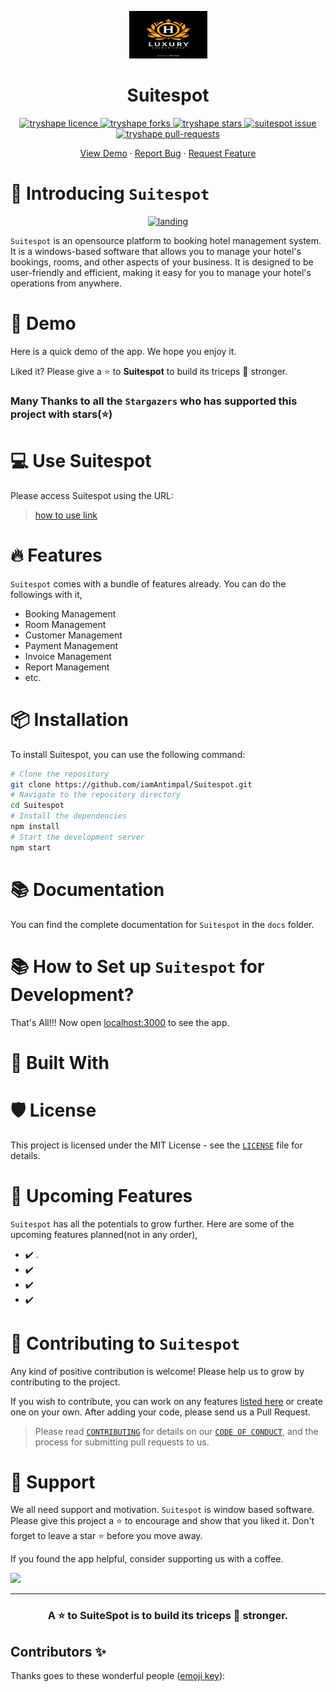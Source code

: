 
<!-- ALL-CONTRIBUTORS-BADGE:START - Do not remove or modify this section -->

<!-- ALL-CONTRIBUTORS-BADGE:END -->
<p align="center">
    <a href="https://tryshape.vercel.app/" target="_blank">
        <img src="Image\logo1.jpg" alt="logo" width="125"/>
    </a>

</p>
<p align="center">
<!-- <img src="./public/readme/tryshape-text-transparent.png" alt="name"/> -->
<h1 align="center">Suitespot</h1>

<p align="center">
<a href="https://github.com/iamAntimpal/Suitespot/blob/master/LICENSE" target="blank">
<img src="https://img.shields.io/github/license/iamAntimpal/Suitespot?style=flat-square" alt="tryshape licence" />
</a>
<a href="https://github.com/iamAntimpal/Suitespot/fork" target="blank">
<img src="https://img.shields.io/github/forks/iamAntimpal/Suitespot?style=flat-square" alt="tryshape forks"/>
</a>
<a href="https://github.com/iamAntimpal/Suitespot/stargazers" target="blank">
<img src="https://img.shields.io/github/stars/iamAntimpal/Suitespot?style=flat-square" alt="tryshape stars"/>
</a>
<a href="https://github.com/iamAntimpal/Suitespot/issues" target="blank">
<img src="https://img.shields.io/github/issues/iamAntimpal/Suitespot?style=flat-square" alt="suitespot issue"/>
</a>
<a href="https://github.com/iamAntimpal/Suitespot/pulls" target="blank">
<img src="https://img.shields.io/github/issues-pr/iamAntimpal/Suitespot?style=flat-square" alt="tryshape pull-requests"/>
</a>


</p>

<p align="center">
    <a href="" target="blank">View Demo</a>
    ·
    <a href="https://github.com/iamAntimpal/Suitespot/issues/new/choose">Report Bug</a>
    ·
    <a href="https://github.com/iamAntimpal/Suitespot/issues/new/choose">Request Feature</a>
</p>

# 👋 Introducing `Suitespot`

<p align="center">
    <a href="./screenshot/landing.png" target="blank"/>
        <img src="" alt="landing" />
    </a>
</p>

`Suitespot` is an opensource platform to booking hotel management system. It is a windows-based software that allows you to manage your hotel's bookings, rooms, and other aspects of your business. It is designed to be user-friendly and efficient, making it easy for you to manage your hotel's operations from anywhere.

# 🚀 Demo

Here is a quick demo of the app. We hope you enjoy it.

<!-- > [The Demo Link](https://www.youtube.com) -->

Liked it? Please give a ⭐️ to <b>Suitespot</b> to build its triceps 💪 stronger.

### Many Thanks to all the `Stargazers` who has supported this project with stars(⭐)

<!-- [![Stargazers repo roster for @TryShape/tryshape](https://reporoster.com/stars/TryShape/tryshape)](https://github.com/TryShape/tryshape/stargazers) -->

# 💻 Use Suitespot

Please access Suitespot using the URL:

> [how to use link](https://github.com/iamAntimPal/SuiteSpot/blob/main/HOWTOUSE.md)

# 🔥 Features
`Suitespot` comes with a bundle of features already. You can do the followings with it,

- Booking Management
- Room Management
- Customer Management
- Payment Management
- Invoice Management
- Report Management
- etc.

# 📦 Installation
To install Suitespot, you can use the following command:
```bash
# Clone the repository
git clone https://github.com/iamAntimpal/Suitespot.git
# Navigate to the repository directory
cd Suitespot
# Install the dependencies
npm install
# Start the development server
npm start
```
# 📚 Documentation
You can find the complete documentation for `Suitespot` in the `docs` folder.
# 📚 How to Set up `Suitespot` for Development?


That's All!!! Now open [localhost:3000](http://localhost:3000/) to see the app.

# 🍔 Built With

# 🛡️ License

This project is licensed under the MIT License - see the [`LICENSE`](LICENSE) file for details.

# 🦄 Upcoming Features

`Suitespot` has all the potentials to grow further. Here are some of the upcoming features planned(not in any order),

- ✔️ .
- ✔️ 
- ✔️ 
- ✔️ 



# 🤝 Contributing to `Suitespot`

Any kind of positive contribution is welcome! Please help us to grow by contributing to the project.

If you wish to contribute, you can work on any features [listed here](https://github.com/iamAntimPal/Suitespot/#-upcoming-features) or create one on your own. After adding your code, please send us a Pull Request.

> Please read [`CONTRIBUTING`](CONTRIBUTING.md) for details on our [`CODE OF CONDUCT`](CODE_OF_CONDUCT.md), and the process for submitting pull requests to us.

# 🙏 Support

We all need support and motivation. `Suitespot` is window based software. Please give this project a ⭐️ to encourage and show that you liked it. Don't forget to leave a star ⭐️ before you move away.

If you found the app helpful, consider supporting us with a coffee.

<a href="https://buymeacoffee.com/antimpal01l">
    <img src="https://cdn.buymeacoffee.com/buttons/v2/default-yellow.png" height="50px">
</a>

---

<h3 align="center">
A ⭐️ to <b>SuiteSpot</b> is to build its triceps 💪 stronger.
</h3>

## Contributors ✨

Thanks goes to these wonderful people ([emoji key](https://allcontributors.org/docs/en/emoji-key)):


<!-- markdownlint-restore -->
<!-- prettier-ignore-end -->

<!-- ALL-CONTRIBUTORS-LIST:END -->
